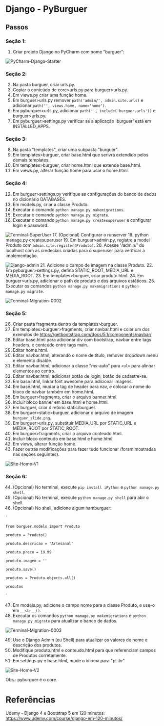 # Django - PyBurguer

## Passos

### Seção 1:
1. Criar projeto Django no PyCharm com nome "burguer":

![PyCharm-Django-Starter](/printscreens/PyCharm-Django-Starter-PyBurguer.png)

### Seção 2:
2. Na pasta burguer, criar urls.py. 
3. Copiar o conteúdo de core>urls.py para burguer>urls.py.
4. Em views.py criar uma função home.
5. Em burguer>urls.py remover `path('admin/', admin.site.urls)` e adicionar `path('', views.home, name='home')`.
6. Em pyburguer>urls.py, adicionar `path('', include('burguer.urls'))` e burguer>urls.py.
7. Em pyburguer>settings.py verificar se a aplicação 'burguer' está em INSTALLED_APPS.

### Seção 3:
8. Na pasta "templates", criar uma subpasta "burguer".
9. Em templates>burguer, criar base.html que serivrá extendido pelos demais templates.
10. Em templates>burguer, criar home.html que extende base.html.
11. Em views.py, alterar função home para usar o home.html.

### Seção 4:
12. Em burguer>settings.py verifique as configurações do banco de dados no dicionário DATABASES.
13. Em models.py, criar a classe Produto.
14. Executar o comando `python manage.py makemigrations`.
15. Executar o comando `python manage.py migrate`.
16. Executar o comando `python manage.py createsuperuser` e configurar login e password.

![Terminal-SuperUser](/printscreens/Terminal-Create-super-user.png)
17. (Opcional) Configurar o runserver
18. python manage.py createsuperuser
19. Em burguer>admin.py, registre a model Produto com `admin.site.register(Produto)`.
20. Acesse '/admin/' do localhost com as credeciais criadas para o superuser para verificar a implementação.

![Django-admin](/printscreens/Django-admin-V1.png)
21. Adicione o campo de imagem na classe Produto.
22. Em pyburguer>settings.py, defina STATIC_ROOT, MEDIA_URL e MEDIA_ROOT.
23. Em templates>burguer, criar produto.html.
24. Em burguer>urls.py, adicionar o path de produto e dos arquivos estáticos.
25. Executar os comandos `python manage.py makemigrations` e `python manage.py migrate`.

![Terminal-Migration-0002](/printscreens/Terminal-Migration-0002.png)

### Seção 5:
26. Criar pasta fragments dentro da templates>burguer.
27. Em templates>burguer>fragments, criar navbar.html e colar um dos exemplos de
https://getbootstrap.com/docs/5.1/components/navbar/
28. Editar base.html para adicionar div com bootstrap, navbar entre tags headers, e conteúdo entre tags main.
29. Editar home.html. 
30. Editar navbar.html, alterando o nome de titulo, remover dropdown menu e elemento disable.
31. Editar navbar.html, adicionar a classe "ms-auto" para `<ul>` para alinhar elementos ao centro.
32. Editar navbar.html, adicionar botão de login, botão de cadastre-se.
33. Em base.html, linkar font awesome para adicionar imagens.
34. Em base.html, mudar a tag de header para nav, e colocar o nome do bloco de navbar também em home.html.
35. Em burguer>fragments, criar o arquivo banner.html.
36. Incluir bloco banner em base.html e home.html.
37. Em burguer, criar diretorio static/burguer.
38. Em burguer>static>burguer, adicionar o arquivo de imagem `burguer_slide.png`.
39. Em burguer>urls.py, substituir MEDIA_URL por STATIC_URL e MEDIA_ROOT por STATIC_ROOT.
40. Em burguer>fragments, criar o arquivo conteudo.html.
41. Incluir bloco conteudo em base.html e home.html.
42. Em views, alterar função home.
43. Fazer outras modificações para fazer tudo funcionar (foram mostradas nas seções seguintes).

![Site-Home-V1](/printscreens/Site-Home-V1.png)

### Seção 6:
44. (Opcional) No terminal, execute `pip install iPython` e `python manage.py shell`.
45. (Opcional) No terminal, execute `python manage.py shell` para abir o shell.
46. (Opcional) No shell, adicione algum hamburguer:

`

    from burguer.models import Produto
    
    produto = Produto()
    
    produto.descricao = 'Artesanal'
    
    produto.preco = 19.99
    
    produto.imagem = ''
    
    produto.save()
    
    produtos = Produto.objects.all()

    produtos
`

47. Em models.py, adicione o campo nome para a classe Produto, e use-o em `__str__()`.
48. Executar os comandos `python manage.py makemigrations` e `python manage.py migrate` para atualizar o banco de dados.

![Terminal-Migration-0003](/printscreens/Terminal-Migration-0003.png)

49. Use o Django Admin (ou Shell) para atualizar os valores de nome e descrição dos produtos.
50. Modifique produto.html e conteudo.html para que referenciam campos de Produtos corretamente.
51. Em settings.py e base.html, mude o idioma para "pt-br"

![Site-Home-V2](/printscreens/Site-Home-V2.png)


Obs.: pyburguer é o core.


# Referências
Udemy - Django 4 e Bootstrap 5 em 120 minutos:
https://www.udemy.com/course/django-em-120-minutos/